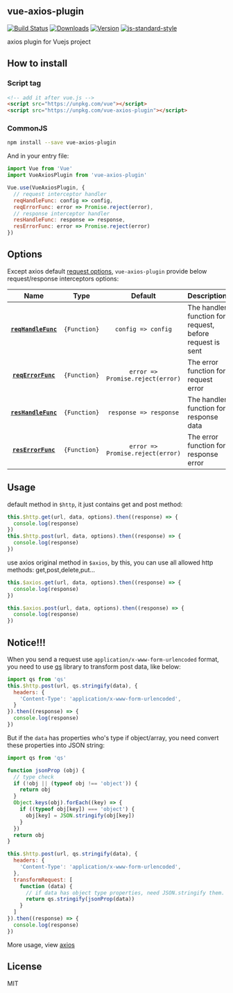## vue-axios-plugin

[![Build Status](https://travis-ci.org/yugasun/vue-axios-plugin.svg?branch=master)](https://travis-ci.org/yugasun/vue-axios-plugin)
<a href="https://www.npmjs.com/package/vue-axios-plugin"><img src="https://img.shields.io/npm/dm/vue-axios-plugin.svg" alt="Downloads"></a>
<a href="https://www.npmjs.com/package/vue-axios-plugin"><img src="https://img.shields.io/npm/v/vue-axios-plugin.svg" alt="Version"></a>
[![js-standard-style](https://img.shields.io/badge/code%20style-standard-brightgreen.svg)](http://standardjs.com)

axios plugin for Vuejs project

## How to install

### Script tag

```html
<!-- add it after vue.js -->
<script src="https://unpkg.com/vue"></script>
<script src="https://unpkg.com/vue-axios-plugin"></script>
```

### CommonJS

```bash
npm install --save vue-axios-plugin
```

And in your entry file:

```javascript
import Vue from 'Vue'
import VueAxiosPlugin from 'vue-axios-plugin'

Vue.use(VueAxiosPlugin, {
  // request interceptor handler
  reqHandleFunc: config => config,
  reqErrorFunc: error => Promise.reject(error),
  // response interceptor handler
  resHandleFunc: response => response,
  resErrorFunc: error => Promise.reject(error)
})
```

## Options

Except axios default [request options](https://github.com/axios/axios#request-config), `vue-axios-plugin` provide below request/response interceptors options:

|Name|Type|Default|Description|
|:--:|:--:|:-----:|:----------|
|**[`reqHandleFunc`](#)**|`{Function}`|`config => config`|The handler function for request, before request is sent|
|**[`reqErrorFunc`](#)**|`{Function}`|`error => Promise.reject(error)`|The error function for request error|
|**[`resHandleFunc`](#)**|`{Function}`|`response => response`|The handler function for response data|
|**[`resErrorFunc`](#)**|`{Function}`|`error => Promise.reject(error)`| The error function for response error |

## Usage

default method in `$http`, it just contains get and post method:

```javascript
this.$http.get(url, data, options).then((response) => {
  console.log(response)
})
this.$http.post(url, data, options).then((response) => {
  console.log(response)
})
```

use axios original method in `$axios`, by this, you can use all allowed http methods: get,post,delete,put...

```javascript
this.$axios.get(url, data, options).then((response) => {
  console.log(response)
})

this.$axios.post(url, data, options).then((response) => {
  console.log(response)
})
```

## Notice!!!

When you send a request use `application/x-www-form-urlencoded` format, you need to use [qs]() library to transform post data, like below:

```js
import qs from 'qs'
this.$http.post(url, qs.stringify(data), {
  headers: {
    'Content-Type': 'application/x-www-form-urlencoded',
  }
}).then((response) => {
  console.log(response)
})
```

But if the `data` has properties who's type if object/array, you need convert these properties into JSON string:

```js
import qs from 'qs'

function jsonProp (obj) {
  // type check
  if (!obj || (typeof obj !== 'object')) {
    return obj
  }
  Object.keys(obj).forEach((key) => {
    if ((typeof obj[key]) === 'object') {
      obj[key] = JSON.stringify(obj[key])
    }
  })
  return obj
}

this.$http.post(url, qs.stringify(data), {
  headers: {
    'Content-Type': 'application/x-www-form-urlencoded',
  },
  transformRequest: [
    function (data) {
      // if data has object type properties, need JSON.stringify them.
      return qs.stringify(jsonProp(data))
    }
  ]
}).then((response) => {
  console.log(response)
})
```

More usage, view [axios](https://github.com/mzabriskie/axios)

## License

MIT
